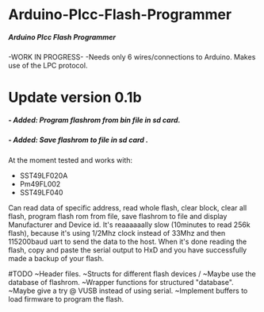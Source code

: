 # Arduino-Plcc-Flash-Programmer
##### Arduino Plcc Flash Programmer
-WORK IN PROGRESS-
-Needs only 6 wires/connections to Arduino. Makes use of the LPC protocol.
# Update version 0.1b
##### - Added: Program flashrom from bin file in  sd card.
#####  - Added: Save flashrom to file in sd card . 

At the moment tested and works with:
- SST49LF020A
- Pm49FL002
- SST49LF040

Can read data of specific address, read whole flash, clear block, clear all flash, program flash rom from file, save flashrom to file and display Manufacturer and Device id.
It's reaaaaaally slow (10minutes to read 256k flash), because it's using 1/2Mhz clock instead of 33Mhz and then 115200baud uart to send the data to the host. When it's done reading the flash, copy and paste the serial output to HxD and you have successfully made a backup of your flash.

#TODO
~Header files.
~Structs for different flash devices / ~Maybe use the database of flashrom.
~Wrapper functions for structured "database".
~Maybe give a try @ VUSB instead of using serial.
~Implement buffers to load firmware to program the flash.
